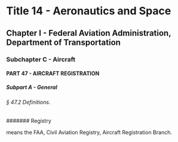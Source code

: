 
# Title 14 - Aeronautics and Space
## Chapter I - Federal Aviation Administration, Department of Transportation
### Subchapter C - Aircraft
#### PART 47 - AIRCRAFT REGISTRATION
##### Subpart A - General
###### § 47.2 Definitions.
####### Registry

means the FAA, Civil Aviation Registry, Aircraft Registration Branch.

